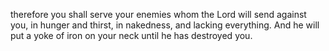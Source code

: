 therefore you shall serve your enemies whom the Lord will send against you, in hunger and thirst, in nakedness, and lacking everything. And he will put a yoke of iron on your neck until he has destroyed you.
